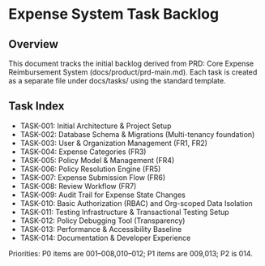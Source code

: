 # Expense System Task Backlog

## Overview
This document tracks the initial backlog derived from PRD: Core Expense Reimbursement System (docs/product/prd-main.md). Each task is created as a separate file under docs/tasks/ using the standard template.

## Task Index

- TASK-001: Initial Architecture & Project Setup
- TASK-002: Database Schema & Migrations (Multi-tenancy foundation)
- TASK-003: User & Organization Management (FR1, FR2)
- TASK-004: Expense Categories (FR3)
- TASK-005: Policy Model & Management (FR4)
- TASK-006: Policy Resolution Engine (FR5)
- TASK-007: Expense Submission Flow (FR6)
- TASK-008: Review Workflow (FR7)
- TASK-009: Audit Trail for Expense State Changes
- TASK-010: Basic Authorization (RBAC) and Org-scoped Data Isolation
- TASK-011: Testing Infrastructure & Transactional Testing Setup
- TASK-012: Policy Debugging Tool (Transparency)
- TASK-013: Performance & Accessibility Baseline
- TASK-014: Documentation & Developer Experience

Priorities: P0 items are 001–008,010–012; P1 items are 009,013; P2 is 014.
